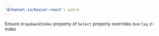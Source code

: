 ```yaml
---
'@channel.io/bezier-react': patch
---
```


Ensure `dropdownZIndex` property of `Select` properly overrides `Overlay` z-index